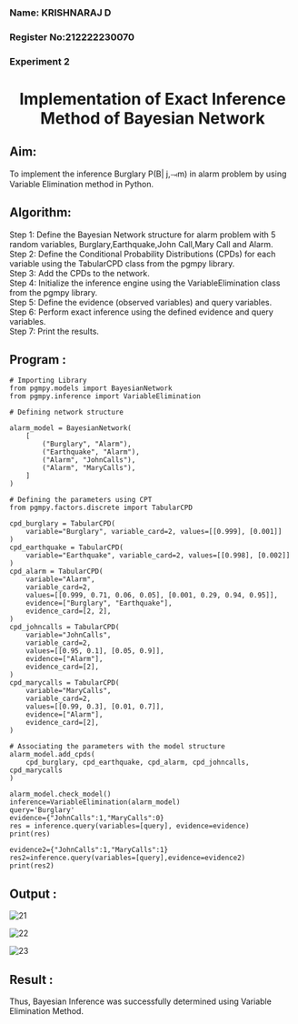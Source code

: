 <H3>Name: KRISHNARAJ D</H3>
<H3>Register No:212222230070</H3>
<H3>Experiment 2</H3>
<h1 align =center>Implementation of Exact Inference Method of Bayesian Network</h1>

## Aim:
To implement the inference Burglary P(B| j,⥗m) in alarm problem by using Variable Elimination method in Python.

## Algorithm:

Step 1: Define the Bayesian Network structure for alarm problem with 5 random variables, Burglary,Earthquake,John Call,Mary Call and Alarm.<br>
Step 2: Define the Conditional Probability Distributions (CPDs) for each variable using the TabularCPD class from the pgmpy library.<br>
Step 3: Add the CPDs to the network.<br>
Step 4: Initialize the inference engine using the VariableElimination class from the pgmpy library.<br>
Step 5: Define the evidence (observed variables) and query variables.<br>
Step 6: Perform exact inference using the defined evidence and query variables.<br>
Step 7: Print the results.<br>

## Program :


```
# Importing Library
from pgmpy.models import BayesianNetwork
from pgmpy.inference import VariableElimination
```
```
# Defining network structure

alarm_model = BayesianNetwork(
    [
        ("Burglary", "Alarm"),
        ("Earthquake", "Alarm"),
        ("Alarm", "JohnCalls"),
        ("Alarm", "MaryCalls"),
    ]
)

# Defining the parameters using CPT
from pgmpy.factors.discrete import TabularCPD

cpd_burglary = TabularCPD(
    variable="Burglary", variable_card=2, values=[[0.999], [0.001]]
)
cpd_earthquake = TabularCPD(
    variable="Earthquake", variable_card=2, values=[[0.998], [0.002]]
)
cpd_alarm = TabularCPD(
    variable="Alarm",
    variable_card=2,
    values=[[0.999, 0.71, 0.06, 0.05], [0.001, 0.29, 0.94, 0.95]],
    evidence=["Burglary", "Earthquake"],
    evidence_card=[2, 2],
)
cpd_johncalls = TabularCPD(
    variable="JohnCalls",
    variable_card=2,
    values=[[0.95, 0.1], [0.05, 0.9]],
    evidence=["Alarm"],
    evidence_card=[2],
)
cpd_marycalls = TabularCPD(
    variable="MaryCalls",
    variable_card=2,
    values=[[0.99, 0.3], [0.01, 0.7]],
    evidence=["Alarm"],
    evidence_card=[2],
)

# Associating the parameters with the model structure
alarm_model.add_cpds(
    cpd_burglary, cpd_earthquake, cpd_alarm, cpd_johncalls, cpd_marycalls
)
```
```
alarm_model.check_model()
inference=VariableElimination(alarm_model)
query='Burglary'
evidence={"JohnCalls":1,"MaryCalls":0}
res = inference.query(variables=[query], evidence=evidence)
print(res)

evidence2={"JohnCalls":1,"MaryCalls":1}
res2=inference.query(variables=[query],evidence=evidence2)
print(res2)
```

## Output :
![21](https://github.com/user-attachments/assets/924b33d1-5328-4f8a-8479-1c8389052591)

![22](https://github.com/user-attachments/assets/7513104b-d540-40d3-b9a1-6d4a11b91fd5)

![23](https://github.com/user-attachments/assets/cdad589a-165e-4f7b-86a4-c3aee2e52eff)


## Result :
Thus, Bayesian Inference was successfully determined using Variable Elimination Method.
